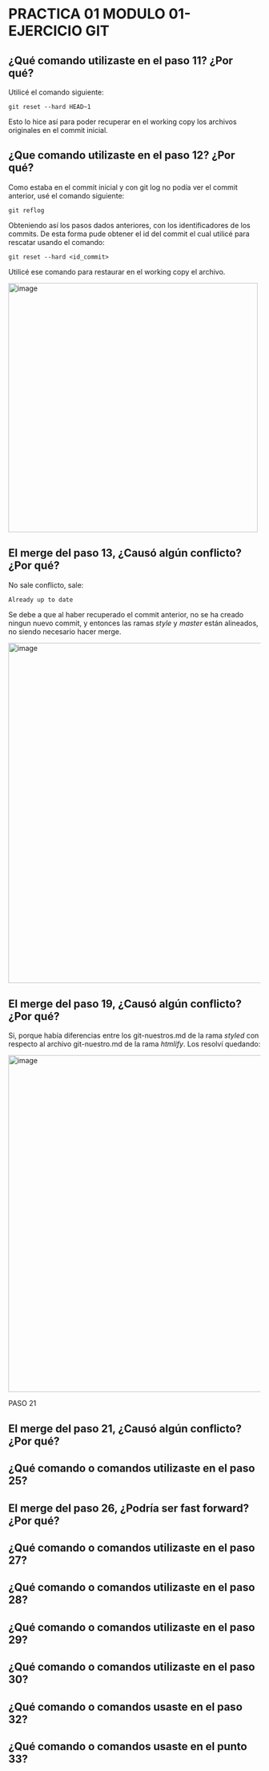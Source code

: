 
# PRACTICA 01 MODULO 01- EJERCICIO GIT


## ¿Qué comando utilizaste en el paso 11? ¿Por qué?

Utilicé el comando siguiente:
```
git reset --hard HEAD~1
```
Esto lo hice así para poder recuperar en el working copy los archivos originales en el commit inicial. 


## ¿Que comando utilizaste en el paso 12? ¿Por qué?

Como estaba en el commit inicial y con git log no podía ver el commit anterior, usé el comando siguiente:
```
git reflog
```
Obteniendo así los pasos dados anteriores, con los identificadores de los commits. De esta forma pude obtener el id del commit el cual utilicé para rescatar usando el comando:
```
git reset --hard <id_commit>
```
Utilicé ese comando para restaurar en el working copy el archivo.

<img width="498" alt="image" src="https://github.com/inmiti/PRACTICA01_GIT/assets/118215654/57bba532-5180-413a-b7fd-f7b9b7e7a7c2">


## El merge del paso 13, ¿Causó algún conflicto? ¿Por qué?

No sale conflicto, sale: 
```
Already up to date
```
Se debe a que al haber recuperado el commit anterior, no se ha creado ningun nuevo commit, y entonces las ramas *style* y *master* están alineados, no siendo necesario hacer merge. 

<img width="680" alt="image" src="https://github.com/inmiti/PRACTICA01_GIT/assets/118215654/5767983e-ef44-49c9-90d4-bfa3a57ced19">


## El merge del paso 19, ¿Causó algún conflicto? ¿Por qué?

Si, porque había diferencias entre los git-nuestros.md de la rama *styled* con respecto al archivo git-nuestro.md de la rama *htmlify*.
Los resolví quedando:

<img width="673" alt="image" src="https://github.com/inmiti/PRACTICA01_GIT/assets/118215654/35e8b77c-affc-4e2d-86b9-e5f5d2e7772a">

PASO 21
## El merge del paso 21, ¿Causó algún conflicto? ¿Por qué?

## ¿Qué comando o comandos utilizaste en el paso 25?
## El merge del paso 26, ¿Podría ser fast forward? ¿Por qué?
## ¿Qué comando o comandos utilizaste en el paso 27?
## ¿Qué comando o comandos utilizaste en el paso 28?
## ¿Qué comando o comandos utilizaste en el paso 29?
## ¿Qué comando o comandos utilizaste en el paso 30?
## ¿Qué comando o comandos usaste en el paso 32?
## ¿Qué comando o comandos usaste en el punto 33?
